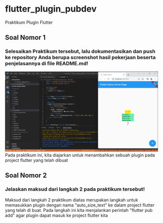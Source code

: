 # flutter_plugin_pubdev

Praktikum Plugin Flutter

## Soal Nomor 1
### Selesaikan Praktikum tersebut, lalu dokumentasikan dan push ke repository Anda berupa screenshot hasil pekerjaan beserta penjelasannya di file README.md!

![Screenshot startup_namer](images/04.png)
Pada praktikum ini, kita diajarkan untuk menambahkan sebuah plugin pada project flutter yang telah dibuat

## Soal Nomor 2
### Jelaskan maksud dari langkah 2 pada praktikum tersebut!
Maksud dari langkah 2 praktikum diatas merupakan langkah untuk memasukkan plugin dengan nama "auto_size_text" ke dalam project flutter yang telah di buat. Pada langkah ini kita menjalankan perintah "flutter pub add" agar plugin dapat masuk ke project flutter kita
